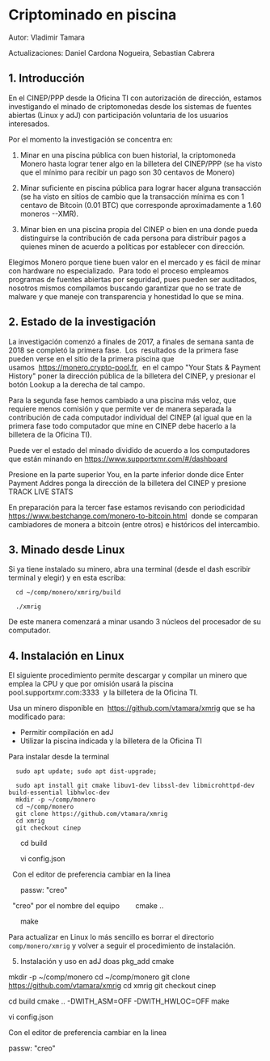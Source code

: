 # Criptominado en piscina

Autor: Vladimir Tamara

Actualizaciones: Daniel Cardona Nogueira, Sebastian Cabrera

## 1. Introducción
En el CINEP/PPP desde la Oficina TI con autorización de dirección, estamos investigando el minado de criptomonedas 
desde los sistemas de fuentes abiertas (Linux y adJ) con participación voluntaria de los usuarios interesados.

Por el momento la investigación se concentra en:

1. Minar en una piscina pública con buen historial, la criptomoneda Monero hasta lograr tener algo en la billetera del 
   CINEP/PPP (se ha visto que el mínimo para recibir un pago son 30 centavos de Monero)

2. Minar suficiente en piscina pública para lograr hacer alguna transacción (se ha visto en sitios de cambio que 
   la transacción mínima es con 1 centavo de Bitcoin (0.01 BTC) que corresponde aproximadamente a 1.60 moneros --XMR).

3. Minar bien en una piscina propia del CINEP o bien en una donde pueda distinguirse la contribución de 
   cada persona para distribuir pagos a quienes minen de acuerdo a políticas por establecer con dirección.

Elegimos Monero porque tiene buen valor en el mercado y es fácil de minar con hardware no especializado.  Para todo el 
proceso empleamos programas de fuentes abiertas por seguridad, pues pueden ser auditados, nosotros mismos 
compilamos buscando garantizar que no se trate de malware y que maneje con transparencia y honestidad lo que se mina.

## 2. Estado de la investigación

La investigación comenzó a finales de 2017, a finales de semana santa de 2018 se completó la primera fase.  Los  
resultados de la primera fase pueden verse en el sitio de la primera piscina que usamos  <https://monero.crypto-pool.fr>, 
en el campo "Your Stats & Payment History"  poner la dirección pública de la billetera del CINEP, y presionar el botón 
Lookup a la derecha de tal campo.

Para la segunda fase hemos cambiado a una piscina más veloz, que requiere menos comisión y que permite ver de manera 
separada la contribución de cada computador individual del CINEP (al igual que en la primera fase todo computador que 
mine en CINEP debe hacerlo a la billetera de la Oficina TI).

Puede ver el estado del minado dividido de acuerdo a los computadores que están minando en 
<https://www.supportxmr.com/#/dashboard>

Presione en la parte superior You, en la parte inferior donde dice Enter Payment Addres ponga la dirección de la billetera 
del CINEP y presione TRACK LIVE STATS

En preparación para la tercer fase estamos revisando con periodicidad  
<https://www.bestchange.com/monero-to-bitcoin.html>  donde se comparan cambiadores de monera a bitcoin (entre otros) e
históricos del intercambio.



## 3. Minado desde Linux

Si ya tiene instalado su minero, abra una terminal (desde el dash escribir terminal y elegir) y en esta escriba:

      cd ~/comp/monero/xmrirg/build

      ./xmrig

De este manera comenzará a minar usando 3 núcleos del procesador de su computador.



## 4. Instalación en Linux 

El siguiente procedimiento permite descargar y compilar un minero que emplea la CPU y que por omisión usará la piscina 
pool.supportxmr.com:3333  y la billetera de la Oficina TI.

Usa un minero disponible en  <https://github.com/vtamara/xmrig> que se ha modificado para:

* Permitir compilación en adJ
* Utilizar la piscina indicada y la billetera de la Oficina TI

Para instalar desde la terminal

      sudo apt update; sudo apt dist-upgrade;

      sudo apt install git cmake libuv1-dev libssl-dev libmicrohttpd-dev build-essential libhwloc-dev
      mkdir -p ~/comp/monero
      cd ~/comp/monero
      git clone https://github.com/vtamara/xmrig
      cd xmrig
      git checkout cinep

      cd build

      vi config.json

  Con el editor de preferencia cambiar en la linea

      passw: "creo"

  "creo" por el nombre del equipo 
      cmake ..

      make 


Para actualizar en Linux lo más sencillo es borrar el directorio `comp/monero/xmrig` y volver a seguir el procedimiento de instalación.

5. Instalación y uso en adJ
doas pkg_add cmake

mkdir -p ~/comp/monero
cd ~/comp/monero
git clone https://github.com/vtamara/xmrig
cd xmrig
git checkout cinep

cd build
cmake .. -DWITH_ASM=OFF -DWITH_HWLOC=OFF
make

vi config.json

Con el editor de preferencia cambiar en la linea

passw: "creo"

